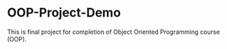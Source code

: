 # OOP-Project-Demo
This is final project for completion of Object Oriented Programming course (OOP).
